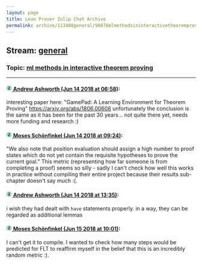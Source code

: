 ```yaml
---
layout: page
title: Lean Prover Zulip Chat Archive 
permalink: archive/113488general/90876mlmethodsininteractivetheoremproving.html
---
```


## Stream: [general](index.html)
### Topic: [ml methods in interactive theorem proving](90876mlmethodsininteractivetheoremproving.html)

---

#### [![Click to go to Zulip](../../assets/img/zulip2.png) Andrew Ashworth (Jun 14 2018 at 06:58)](https://leanprover.zulipchat.com/#narrow/stream/113488-general/topic/ml%20methods%20in%20interactive%20theorem%20proving/near/128046890):
interesting paper here: "GamePad: A Learning Environment for Theorem Proving" https://arxiv.org/abs/1806.00608
unfortunately the conclusion is the same as it has been for the past 30 years... not quite there yet, needs more funding and research :)

#### [![Click to go to Zulip](../../assets/img/zulip2.png) Moses Schönfinkel (Jun 14 2018 at 09:24)](https://leanprover.zulipchat.com/#narrow/stream/113488-general/topic/ml%20methods%20in%20interactive%20theorem%20proving/near/128051268):
"We also note that position evaluation <omitted> should assign a high number to proof states which do not yet contain the requisite hypotheses to prove the current goal." This metric (representing how far someone is from completing a proof) seems so silly - sadly I can't check how well this works in practice without compiling their entire project because  their results sub-chapter doesn't say much :(.

#### [![Click to go to Zulip](../../assets/img/zulip2.png) Andrew Ashworth (Jun 14 2018 at 13:35)](https://leanprover.zulipchat.com/#narrow/stream/113488-general/topic/ml%20methods%20in%20interactive%20theorem%20proving/near/128060042):
i wish they had dealt with `have` statements properly. in a way, they can be regarded as additional  lemmas

#### [![Click to go to Zulip](../../assets/img/zulip2.png) Moses Schönfinkel (Jun 15 2018 at 10:01)](https://leanprover.zulipchat.com/#narrow/stream/113488-general/topic/ml%20methods%20in%20interactive%20theorem%20proving/near/128108440):
I can't get it to compile. I wanted to check how many steps would be predicted for FLT to reaffirm myself in the belief that this is an incredibly random metric :).

